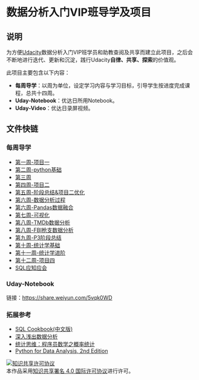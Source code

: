 # 数据分析入门VIP班导学及项目
## 说明

为方便[Udacity](https://cn.udacity.com/)数据分析入门VIP班学员和助教查阅及共享而建立此项目，之后会不断地进行迭代、更新和沉淀，践行Udacity**自律、共享、探索**的价值观。  

此项目主要包含以下内容：

- **每周导学**：以周为单位，设定学习内容与学习目标，引导学生按进度完成课程，总共十四周。
- **Uday-Notebook**：优达日所用Notebook。
- **Uday-Video**：优达日录屏视频。

## 文件快链

### 每周导学

- [第一周-项目一](https://www.capallen.top/2018/07/16/2018-7-16-%E7%AC%AC%E4%B8%80%E5%91%A8-%E9%A1%B9%E7%9B%AE%E4%B8%80/)
- [第二周-python基础](https://www.capallen.top/2018/07/23/2018-7-23-%E7%AC%AC%E4%BA%8C%E5%91%A8%E5%AF%BC%E5%AD%A6/)
- [第三周](http://www.capallen.top/dand-vip/2018/08/01/%E7%AC%AC%E4%B8%89%E5%91%A8%E5%AF%BC%E5%AD%A6/)
- [第四周-项目二](https://www.capallen.top/2018/08/06/2018-8-6-%E7%AC%AC%E5%9B%9B%E5%91%A8%E5%AF%BC%E5%AD%A6/)
- [第五周-阶段总结&项目二优化](https://www.capallen.top/2018/08/13/2018-8-13-%E7%AC%AC%E4%BA%94%E5%91%A8%E5%AF%BC%E5%AD%A6/)
- [第六周-数据分析过程](https://www.capallen.top/2018/08/19/2018-8-19-%E7%AC%AC%E5%85%AD%E5%91%A8-1-%E6%95%B0%E6%8D%AE%E5%88%86%E6%9E%90%E8%BF%87%E7%A8%8B/)
- [第六周-Pandas数据融合](https://www.capallen.top/2018/08/21/2018-8-21-%E7%AC%AC%E5%85%AD%E5%91%A8-2-%E6%95%B0%E6%8D%AE%E8%9E%8D%E5%90%88/)
- [第七周-可视化](https://www.capallen.top/2018/08/28/2018-8-28-%E7%AC%AC%E4%B8%83%E5%91%A8-Matplotlib%E5%8F%AF%E8%A7%86%E5%8C%96/)
- [第八周-TMDb数据分析](https://www.capallen.top/2018/09/05/2018-9-5-%E7%AC%AC%E5%85%AB%E5%91%A8-TMDB%E6%95%B0%E6%8D%AE%E5%88%86%E6%9E%90/)
- [第八周-FBI枪支数据分析](https://www.capallen.top/2018/09/08/2018-9-7-%E7%AC%AC%E5%85%AB%E5%91%A8-FBI%E6%9E%AA%E6%94%AF%E6%95%B0%E6%8D%AE%E5%88%86%E6%9E%90/)
- [第九周-P3阶段总结](https://www.capallen.top/2018/09/09/2018-9-9-%E7%AC%AC%E4%B9%9D%E5%91%A8-P3%E9%98%B6%E6%AE%B5%E6%80%BB%E7%BB%93/)
- [第十周-统计学基础](https://www.capallen.top/2018/09/13/2018-9-13-%E7%AC%AC%E5%8D%81%E5%91%A8-%E7%BB%9F%E8%AE%A1%E5%AD%A6%E5%9F%BA%E7%A1%80/)
- [第十一周-统计学进阶](https://www.capallen.top/2018/09/24/2018-9-24-%E7%AC%AC%E5%8D%81%E4%B8%80%E5%91%A8-%E7%BB%9F%E8%AE%A1%E5%AD%A6%E8%BF%9B%E9%98%B6/)
- [第十二周-项目四](https://www.capallen.top/2018/09/26/2018-9-26-%E7%AC%AC%E5%8D%81%E4%BA%8C%E5%91%A8-%E9%A1%B9%E7%9B%AE%E5%9B%9B/)
- [SQL应知应会](https://www.capallen.top/2018/10/06/2018-10-6-SQL%E5%BA%94%E7%9F%A5%E5%BA%94%E4%BC%9A/)

### Uday-Notebook

链接：https://share.weiyun.com/5vqk0WD 

### 拓展参考

- [SQL Cookbook(中文版)](https://github.com/CapAllen/DAND_VIP_Class/blob/master/%E6%8B%93%E5%B1%95%E5%8F%82%E8%80%83/SQL.Cookbook(%E4%B8%AD%E6%96%87%E7%89%88).pdf)
- [深入浅出数据分析](https://github.com/CapAllen/DAND_VIP_Class/blob/master/%E6%8B%93%E5%B1%95%E5%8F%82%E8%80%83/%E6%B7%B1%E5%85%A5%E6%B5%85%E5%87%BA%E6%95%B0%E6%8D%AE%E5%88%86%E6%9E%90.pdf)
- [统计思维：程序员数学之概率统计](https://github.com/CapAllen/DAND_VIP_Class/blob/master/%E6%8B%93%E5%B1%95%E5%8F%82%E8%80%83/%E7%BB%9F%E8%AE%A1%E6%80%9D%E7%BB%B4%EF%BC%9A%E7%A8%8B%E5%BA%8F%E5%91%98%E6%95%B0%E5%AD%A6%E4%B9%8B%E6%A6%82%E7%8E%87%E7%BB%9F%E8%AE%A1.pdf)
- [Python for Data Analysis, 2nd Edition](https://github.com/CapAllen/DAND_VIP_Class/blob/master/%E6%8B%93%E5%B1%95%E5%8F%82%E8%80%83/Python%20for%20Data%20Analysis%2C%202nd%20Edition.pdf)

<a rel="license" href="http://creativecommons.org/licenses/by/4.0/"><img alt="知识共享许可协议" style="border-width:0" src="https://i.creativecommons.org/l/by/4.0/88x31.png" /></a><br />本作品采用<a rel="license" href="http://creativecommons.org/licenses/by/4.0/">知识共享署名 4.0 国际许可协议</a>进行许可。
